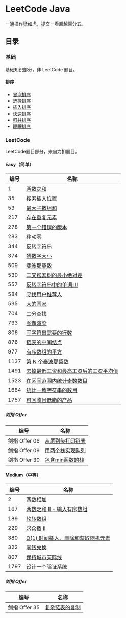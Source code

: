 # LeetCode Java

一通操作猛如虎，提交一看超越百分五。

## 目录

### 基础

基础知识部分，非 LeetCode 题目。

#### 排序

* [冒泡排序](src/main/java/net/renfei/base/Sort.java)
* [选择排序](src/main/java/net/renfei/base/Sort.java)
* [插入排序](src/main/java/net/renfei/base/Sort.java)
* [快速排序](src/main/java/net/renfei/base/Sort.java)
* [归并排序](src/main/java/net/renfei/base/Sort.java)
* [睡眠排序](src/main/java/net/renfei/base/Sort.java)

### LeetCode

LeetCode题目部分，来自力扣题目。

#### Easy（简单）

| 编号   | 名称 |
|------|----|
| 1    | [两数之和](src/main/java/net/renfei/leetcode/easy/TwoSum.java) |
| 35   | [搜索插入位置](src/main/java/net/renfei/leetcode/easy/SearchInsertPosition.java) |
| 53   | [最大子数组和](src/main/java/net/renfei/leetcode/easy/MaximumSubarray.java) |
| 217  | [存在重复元素](src/main/java/net/renfei/leetcode/easy/ContainsDuplicate.java) |
| 278  | [第一个错误的版本](src/main/java/net/renfei/leetcode/easy/FirstBadVersion.java) |
| 283  | [移动零](src/main/java/net/renfei/leetcode/easy/MoveZeroes.java) |
| 344  | [反转字符串](src/main/java/net/renfei/leetcode/easy/ReverseString.java) |
| 374  | [猜数字大小](src/main/java/net/renfei/leetcode/easy/GuessNumberHigherOrLower.java) |
| 509  | [斐波那契数](src/main/java/net/renfei/leetcode/easy/FibonacciNumber.java) |
| 530  | [二叉搜索树的最小绝对差](src/main/java/net/renfei/leetcode/easy/MinimumAbsoluteDifferenceInBst.java) |
| 557  | [反转字符串中的单词 III](src/main/java/net/renfei/leetcode/easy/ReverseWordsInAStringIII.java) |
| 584  | [寻找用户推荐人](src/main/java/net/renfei/leetcode/easy/FindCustomerReferee.sql) |
| 595  | [大的国家](src/main/java/net/renfei/leetcode/easy/BigCountries.sql) |
| 704  | [二分查找](src/main/java/net/renfei/leetcode/easy/BinarySearch.java) |
| 733  | [图像渲染](src/main/java/net/renfei/leetcode/easy/FloodFill.java) |
| 806  | [写字符串需要的行数](src/main/java/net/renfei/leetcode/easy/NumberOfLinesToWriteString.java) |
| 876  | [链表的中间结点](src/main/java/net/renfei/leetcode/easy/MiddleOfTheLinkedList.java) |
| 977  | [有序数组的平方](src/main/java/net/renfei/leetcode/easy/SquaresOfASortedArray.java) |
| 1137 | [第 N 个泰波那契数](src/main/java/net/renfei/leetcode/easy/NthTribonacciNumber.java) |
| 1491 | [去掉最低工资和最高工资后的工资平均值](src/main/java/net/renfei/leetcode/easy/AverageSalaryExcludingTheMinimumAndMaximumSalary.java) |
| 1523 | [在区间范围内统计奇数数目](src/main/java/net/renfei/leetcode/easy/CountOddNumbersInAnIntervalRange.java) |
| 1684 | [统计一致字符串的数目](src/main/java/net/renfei/leetcode/easy/CountTheNumberOfConsistentStrings.java) |
| 1757 | [可回收且低脂的产品](src/main/java/net/renfei/leetcode/easy/RecyclableAndLowFatProducts.sql) |

##### 剑指 Offer

| 编号           | 名称 |
|--------------|----|
| 剑指 Offer  06 | [从尾到头打印链表](src/main/java/net/renfei/leetcode/easy/jianzhioffer/CongWeiDaoTouDaYinLianBiaoLcof.java) |
| 剑指 Offer  09 | [用两个栈实现队列](src/main/java/net/renfei/leetcode/easy/jianzhioffer/YongLiangGeZhanShiXianDuiLieLcof.java) |
| 剑指 Offer  30 | [包含min函数的栈](src/main/java/net/renfei/leetcode/easy/jianzhioffer/BaoHanMinhanShuDeZhanLcof.java) |

#### Medium（中等）

| 编号   | 名称 |
|------|----|
| 2    | [两数相加](src/main/java/net/renfei/leetcode/medium/AddTwoNumbers.java) |
| 167  | [两数之和 II - 输入有序数组](src/main/java/net/renfei/leetcode/medium/TwoSumIIinputArrayIsSorted.java) |
| 189  | [轮转数组](src/main/java/net/renfei/leetcode/medium/RotateArray.java) |
| 229  | [求众数 II](src/main/java/net/renfei/leetcode/medium/MajorityElementII.java) |
| 380  | [O(1) 时间插入、删除和获取随机元素](src/main/java/net/renfei/leetcode/medium/InsertDeleteGetrandomO1.java) |
| 322  | [零钱兑换](src/main/java/net/renfei/leetcode/medium/CoinChange.java) |
| 807  | [保持城市天际线](src/main/java/net/renfei/leetcode/medium/MaxIncreaseKeepingSkyline.java) |
| 1797 | [设计一个验证系统](src/main/java/net/renfei/leetcode/medium/AuthenticationManager.java) |

##### 剑指 Offer

| 编号           | 名称 |
|--------------|----|
| 剑指 Offer  35 | [复杂链表的复制](src/main/java/net/renfei/leetcode/medium/jianzhioffer/FuZaLianBiaoDeFuZhiLcof.java) |
